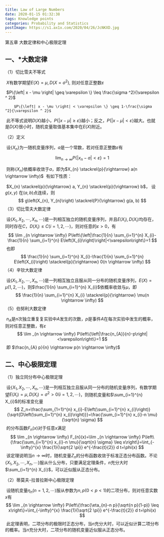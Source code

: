 ```yaml
---
title: Law of Large Numbers
date: 2020-01-15 01:32:38
tags: Knowledge points
categories: Probability and Statistics
postImage: https://s1.ax1x.com/2020/04/26/JcNKXD.jpg
---
```


第五章 大数定律和中心极限定理

## 一、*大数定律

   （1）切比雪夫不等式

​		$X$有数学期望$E(X)=\mu,D(X=\sigma^2)$, 则对任意正整数$\varepsilon$

​		$P\{\left| x - \mu \right| \geq \varepsilon \} \leq \frac{\sigma ^2}{\varepsilon ^ 2}$

 		$P\{\left| x - \mu \right| < \varepsilon \} \geq 1-\frac{\sigma ^2}{\varepsilon ^ 2}$

<!--more-->

​		此不等式说明$D(X)$越小，$P\{\left| x - \mu \right| \geq \varepsilon \}$越小；反之，$P\{\left| x - \mu \right| < \varepsilon \}$越大。也就是$D(X)$很小时，随机变量取值基本集中在$E(X)$附近。

   （2）定义

​		设$\{X_n\}$为一随机变量序列，$a$是一个常数，若对任意正整数$\varepsilon$有


$$
\lim _{n \rightarrow \infty} P\left\{\left|x_{n}-a\right|<\varepsilon\right\}=1
$$

  			

​		则称$\{X_n\}$依概率收敛于$a$，即为$X_{n} \stackrel{p}{\rightarrow} a(n \rightarrow \infty)$
​		有如下性质：

​			$X_{n} \stackrel{p}{\rightarrow} a, Y_{n} \stackrel{p}{\rightarrow} b$， 设$g(x,y)$ 在$(a,b)$点连续，则
$$
g\left(X_{n}, Y_{n}\right) \stackrel{P}{\rightarrow} g(a, b)
$$
（3）切比雪夫大数定律

​		设$\left(X_{1}, X_{2}, \cdots, X_{n},\cdots \right)$是一列相互独立的随机变量序列，并且$E(X_i),D(X_i)$均存在，同时存在$C$，$D(X_i) \leq C(i=1,2,\cdots)$，则对任意的$\varepsilon>0$，有
$$
\lim _{n \rightarrow \infty} P\left\{\left|\frac{1}{n} \sum_{i=1}^{n} X_{i}-\frac{1}{n} \sum_{i=1}^{n} E\left(X_{i}\right)\right|<\varepsilon\right\}=1
$$
​		也即
$$
\frac{1}{n} \sum_{i=1}^{n} X_{i}-\frac{1}{n} \sum_{i=1}^{n} E\left(X_{i}\right) \stackrel{p}{\rightarrow} 0(n \rightarrow \infty)
$$
   （4）辛钦大数定律

​		设$\left(X_{1}, X_{2}, \cdots, X_{n},\cdots \right)$是一列相互独立且服从同一分布的随机变量序列，$E(X)=\mu(1,2,\cdots)$，则$\frac{1}{n} \sum_{i=1}^{n} X_{i}$依概率收敛与$\mu$，即
$$
\frac{1}{n} \sum_{i=1}^{n} X_{i} \stackrel{p}{\rightarrow} \mu(n \rightarrow \infty)
$$
   （5）伯努利大数定律

​		$n_A$是$n$次独立重复复实验中$A$发生的次数，$p$是事件$A$在每次实验中发生的概率，则对任意正整数，有$\varepsilon$
$$
\lim _{n \rightarrow \infty} P\left\{\left|\frac{n_{A}}{n}-p\right|<\varepsilon\right\}=1
$$
​		即 $\frac{n_{A} p}{n} \rightarrow p(n \rightarrow \infty)$

## 二、中心极限定理

   （1）独立同分布中心极限定理

​			设$\{X_{1}, X_{2}, \cdots, X_{n},\cdots \}$是一列相互独立且服从同一分布的随机变量序列，有数学期望$E(X_i)=\mu,D(X_i)=\sigma^2>0(i=1,2,\cdots)$，则随机变量和$\sum_{i=1}^{n} X_{i}$的标准变化量
$$
Z_n=\frac{\sum_{1=1}^{n} x_{i}-E\left(\sum_{i=1}^{n} x_{i}\right)}{\sqrt{D\left(\sum_{i=1}^{n} x_{i}\right)}}=\frac{\sum_{i=1}^{n} x_{i}-n \mu}{\sqrt{n} \sigma}
$$
​			的分布函数$F_n(x)$对于任意$x$满足
$$
\lim _{n \rightarrow \infty} F_{n}(x)=\lim _{n \rightarrow \infty} P\left\{\frac{\sum_{i=1}^{n} x_{i}-n \mu}{\sqrt{n} \sigma} \leq x\right\}=\int_{-\infty}^{x} \frac{1}{\sqrt{2 \pi}} e^{-\frac{t}{2}} d t=\phi(x)
$$
​			该定理说明当$n \rightarrow \infty$时，随机变量$Z_n$的分布函数收敛于标准正态分布函数。不论$\{X_{1}, X_{2}, \cdots, X_{n},\cdots \}$服从什么分布，只要满足定理条件，$n$充分大时$\sum_{i=1}^{n} X_{i}$，可以近似服从正态分布。

   （2）蒂莫夫-拉普拉斯中心极限定理

​			设随机变量$\eta_{n}(n=1,2, \cdots)$服从参数为$n,p(0<p<1)$的二项分布，则对任意实数$x$有
$$
\lim _{n \rightarrow \infty} P\left\{\frac{\eta_{n}-n p}{\sqrt{n p}(1-p)} \leq x\right\}=\int_{-\infty}^{x} \frac{1}{\sqrt{2 \pi}} e^{-\frac{t}{2}} d t=\phi(x)
$$
​			此定理表明，二项分布的极限时正态分布，当$n$充分大时，可以近似计算二项分布的概率。当$n$充分大时，二项分布的随机变量近似服从正态分布。